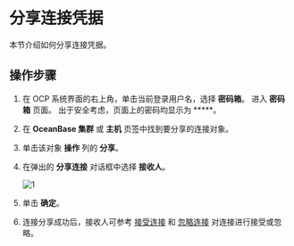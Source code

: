 # 分享连接凭据

本节介绍如何分享连接凭据。

## 操作步骤

1. 在 OCP 系统界面的右上角，单击当前登录用户名，选择 **密码箱**。
   进入 **密码箱** 页面。
   出于安全考虑，页面上的密码均显示为 *****。

2. 在 **OceanBase 集群** 或 **主机** 页签中找到要分享的连接对象。

3. 单击该对象 **操作** 列的 **分享**。

4. 在弹出的 **分享连接** 对话框中选择 **接收人**。

    ![1](https://obbusiness-private.oss-cn-shanghai.aliyuncs.com/doc/img/ocp/%E5%88%86%E4%BA%AB%E8%BF%9E%E6%8E%A5.png)

5. 单击 **确定**。

6. 连接分享成功后，接收人可参考 [接受连接](../300.manage-password-box/800.accept-connection.md) 和 [忽略连接](../300.manage-password-box/900.ignore-connection.md) 对连接进行接受或忽略。
